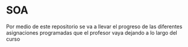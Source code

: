 # SOA

Por medio de este repositorio se va a llevar el progreso de las diferentes asignaciones programadas que el profesor vaya dejando a lo largo del curso
